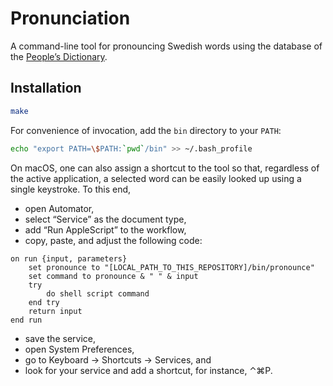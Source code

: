 # Pronunciation

A command-line tool for pronouncing Swedish words using the database of the
[People’s Dictionary][folkets].

## Installation

```bash
make
```

For convenience of invocation, add the `bin` directory to your `PATH`:

```bash
echo "export PATH=\$PATH:`pwd`/bin" >> ~/.bash_profile
```

On macOS, one can also assign a shortcut to the tool so that, regardless of the
active application, a selected word can be easily looked up using a single
keystroke. To this end,

* open Automator,
* select “Service” as the document type,
* add “Run AppleScript” to the workflow,
* copy, paste, and adjust the following code:

```applescript
on run {input, parameters}
	set pronounce to "[LOCAL_PATH_TO_THIS_REPOSITORY]/bin/pronounce"
	set command to pronounce & " " & input
	try
		do shell script command
	end try
	return input
end run
```

* save the service,
* open System Preferences,
* go to Keyboard → Shortcuts → Services, and
* look for your service and add a shortcut, for instance, ⌃⌘P.

[folkets]: http://folkets-lexikon.csc.kth.se/folkets/folkets.html
